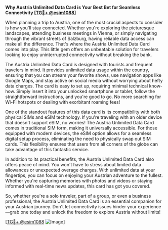 **Why Austria Unlimited Data Card is Your Best Bet for Seamless Connectivity [[TG💪+ @esim1088](https://t.me/s/esim1088)]**

When planning a trip to Austria, one of the most crucial aspects to consider is how you'll stay connected. Whether you're exploring the picturesque landscapes, attending business meetings in Vienna, or simply navigating through the vibrant streets of Salzburg, having reliable data access can make all the difference. That's where the Austria Unlimited Data Card comes into play. This little gem offers an unbeatable solution for travelers looking to enjoy uninterrupted connectivity without breaking the bank.

The Austria Unlimited Data Card is designed with tourists and frequent travelers in mind. It provides unlimited data usage within the country, ensuring that you can stream your favorite shows, use navigation apps like Google Maps, and stay active on social media without worrying about hefty data charges. The card is easy to set up, requiring minimal technical know-how. Simply insert it into your unlocked smartphone or tablet, follow the straightforward instructions, and you're good to go. No more searching for Wi-Fi hotspots or dealing with exorbitant roaming fees!

One of the standout features of this data card is its compatibility with both physical SIMs and eSIM technology. If you're traveling with an older device that doesn't support eSIM, no worries! The Austria Unlimited Data Card comes in traditional SIM form, making it universally accessible. For those equipped with modern devices, the eSIM option allows for a seamless digital setup process, eliminating the need to physically swap out SIM cards. This flexibility ensures that users from all corners of the globe can take advantage of this fantastic service.

In addition to its practical benefits, the Austria Unlimited Data Card also offers peace of mind. You won't have to stress about limited data allowances or unexpected overage charges. With unlimited data at your fingertips, you can focus on enjoying your Austrian adventure to the fullest. Whether you're capturing memories with photos and videos or staying informed with real-time news updates, this card has got you covered.

So, whether you're a solo traveler, part of a group, or even a business professional, the Austria Unlimited Data Card is an essential companion for your Austrian journey. Don't let connectivity issues hinder your experience—grab one today and unlock the freedom to explore Austria without limits!

[[TG💪+ @esim1088](https://t.me/s/esim1088) ![Image](https://i.postimg.cc/Y0z9fWf4/image.png)]